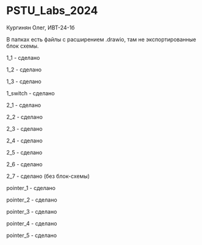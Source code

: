 # PSTU_Labs_2024

Кургинян Олег, ИВТ-24-1б

В папках есть файлы с расширением .drawio, там не экспортированные блок схемы.

1_1 - сделано

1_2 - сделано

1_3 - сделано

1_switch - сделано

2_1 - сделано

2_2 - сделано

2_3 - сделано

2_4 - сделано 

2_5 - сделано  

2_6 - сделано 

2_7 - сделано (без блок-схемы)

pointer_1 - сделано 

pointer_2 - сделано 

pointer_3 - сделано 

pointer_4 - сделано 

pointer_5 - сделано 